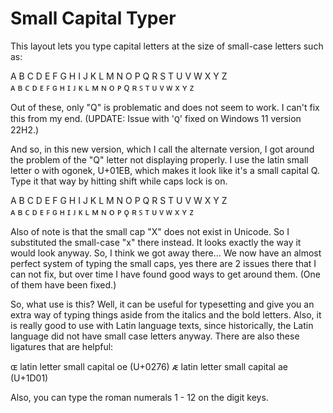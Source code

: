 # Small Capital Typer

This layout lets you type capital letters at the size of small-case letters such as:

A B C D E F G H I J K L M N O P Q R S T U V W X Y Z  
ᴀ ʙ ᴄ ᴅ ᴇ ꜰ ɢ ʜ ɪ ᴊ ᴋ ʟ ᴍ ɴ ᴏ ᴘ ꞯ ʀ ꜱ ᴛ ᴜ ᴠ ᴡ x ʏ ᴢ

Out of these, only "Q" is problematic and does not seem to work. I can't fix this from my end.
(UPDATE: Issue with 'ꞯ' fixed on Windows 11 version 22H2.)

And so, in this new version, which I call the alternate version, I got around the problem of the "Q" letter not displaying properly. I use the latin small letter o with ogonek, U+01EB, which makes it look like it's a small capital Q. Type it that way by hitting shift while caps lock is on.

A B C D E F G H I J K L M N O P Q R S T U V W X Y Z  
ᴀ ʙ ᴄ ᴅ ᴇ ꜰ ɢ ʜ ɪ ᴊ ᴋ ʟ ᴍ ɴ ᴏ ᴘ ǫ ʀ ꜱ ᴛ ᴜ ᴠ ᴡ x ʏ ᴢ

Also of note is that the small cap "X" does not exist in Unicode. So I substituted the small-case "x" there instead. It looks exactly the way it would look anyway. So, I think we got away there... We now have an almost perfect system of typing the small caps, yes there are 2 issues there that I can not fix, but over time I have found good ways to get around them. (One of them have been fixed.)

So, what use is this? Well, it can be useful for typesetting and give you an extra way of typing things aside from the italics and the bold letters. Also, it is really good to use with Latin language texts, since historically, the Latin language did not have small case letters anyway. There are also these ligatures that are helpful:

ɶ latin letter small capital oe (U+0276)
ᴁ latin letter small capital ae (U+1D01)

Also, you can type the roman numerals 1 - 12 on the digit keys.
